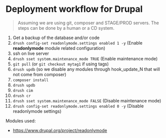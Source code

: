 # Deployment workflow for Drupal

> Assuming we are using git, composer and STAGE/PROD servers. The steps can be done by a human or a CD system.

1. Get a backup of the database and/or code
1. `drush config-set readonlymode.settings enabled 1 -y` (Enable **readonlymode** module related configuration)
1. ssh on live server
1. `drush sset system.maintenance_mode TRUE` (Enable maintenance mode)
1. `git pull` (or `git checkout mytag1` if using tags)
1. `drush updb` (so we disable any modules through hook_update_N that will not come from composer)
1. `composer install`
1. `drush updb`
1. `drush cim`
1. `drush cr`
1. `drush sset system.maintenance_mode FALSE` (Disable maintenance mode)
1. `drush config-set readonlymode.settings enabled 0 -y` (Disable readonlymode settings)

Modules used:

- https://www.drupal.org/project/readonlymode
